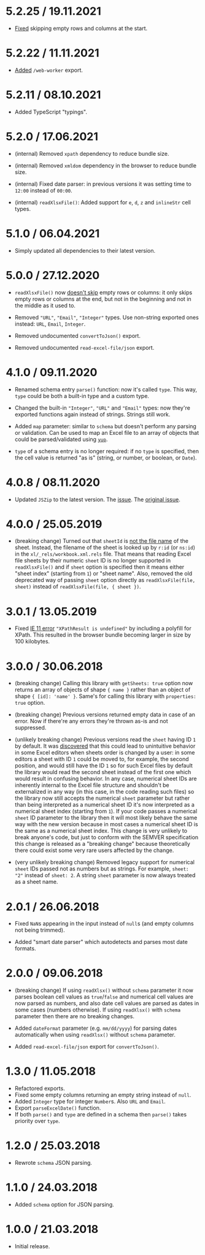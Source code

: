 <!--
6.0.0 / xx.xx.xxxx
==================
-->

5.2.25 / 19.11.2021
==================

* [Fixed](https://github.com/catamphetamine/read-excel-file/issues/102) skipping empty rows and columns at the start.

5.2.22 / 11.11.2021
==================

* [Added](https://github.com/catamphetamine/read-excel-file/issues/100) `/web-worker` export.

5.2.11 / 08.10.2021
==================

* Added TypeScript "typings".

5.2.0 / 17.06.2021
==================

* (internal) Removed `xpath` dependency to reduce bundle size.

* (internal) Removed `xmldom` dependency in the browser to reduce bundle size.

* (internal) Fixed date parser: in previous versions it was setting time to `12:00` instead of `00:00`.

* (internal) `readXlsxFile()`: Added support for `e`, `d`, `z` and `inlineStr` cell types.

5.1.0 / 06.04.2021
==================

  * Simply updated all dependencies to their latest version.

5.0.0 / 27.12.2020
==================

  * `readXlsxFile()` now [doesn't skip](https://gitlab.com/catamphetamine/read-excel-file/-/issues/10) empty rows or columns: it only skips empty rows or columns at the end, but not in the beginning and not in the middle as it used to.

  * Removed `"URL"`, `"Email"`, `"Integer"` types. Use non-string exported ones instead: `URL`, `Email`, `Integer`.

  * Removed undocumented `convertToJson()` export.

  * Removed undocumented `read-excel-file/json` export.

4.1.0 / 09.11.2020
==================

* Renamed schema entry `parse()` function: now it's called `type`. This way, `type` could be both a built-in type and a custom type.

* Changed the built-in `"Integer"`, `"URL"` and `"Email"` types: now they're exported functions again instead of strings. Strings still work.

* Added `map` parameter: similar to `schema` but doesn't perform any parsing or validation. Can be used to map an Excel file to an array of objects that could be parsed/validated using [`yup`](https://github.com/jquense/yup).

* `type` of a schema entry is no longer required: if no `type` is specified, then the cell value is returned "as is" (string, or number, or boolean, or `Date`).

4.0.8 / 08.11.2020
==================

* Updated `JSZip` to the latest version. The [issue](https://gitlab.com/catamphetamine/read-excel-file/-/issues/8). The [original issue](https://github.com/catamphetamine/read-excel-file/issues/54).

4.0.0 / 25.05.2019
==================

  * (breaking change) Turned out that `sheetId` is [not the file name](https://github.com/tidyverse/readxl/issues/104) of the sheet. Instead, the filename of the sheet is looked up by `r:id` (or `ns:id`) in the `xl/_rels/workbook.xml.rels` file. That means that reading Excel file sheets by their numeric `sheet` ID is no longer supported in `readXlsxFile()` and if `sheet` option is specified then it means either "sheet index" (starting from `1`) or "sheet name". Also, removed the old deprecated way of passing `sheet` option directly as `readXlsxFile(file, sheet)` instead of `readXlsxFile(file, { sheet })`.

3.0.1 / 13.05.2019
==================

  * Fixed [IE 11 error](https://github.com/catamphetamine/read-excel-file/issues/26) `"XPathResult is undefined"` by including a polyfill for XPath. This resulted in the browser bundle becoming larger in size by 100 kilobytes.

3.0.0 / 30.06.2018
==================

  * (breaking change) Calling this library with `getSheets: true` option now returns an array of objects of shape `{ name }` rather than an object of shape `{ [id]: 'name' }`. Same's for calling this library with `properties: true` option.

  * (breaking change) Previous versions returned empty data in case of an error. Now if there're any errors they're thrown as-is and not suppressed.

  * (unlikely breaking change) Previous versions read the `sheet` having ID `1` by default. It was [discovered](https://github.com/catamphetamine/read-excel-file/issues/24) that this could lead to unintuitive behavior in some Excel editors when sheets order is changed by a user: in some editors a sheet with ID `1` could be moved to, for example, the second position, and would still have the ID `1` so for such Excel files by default the library would read the second sheet instead of the first one which would result in confusing behavior. In any case, numerical sheet IDs are inherently internal to the Excel file structure and shouldn't be externalized in any way (in this case, in the code reading such files) so the library now still accepts the numerical `sheet` parameter but rather than being interpreted as a numerical sheet ID it's now interpreted as a numerical sheet index (starting from `1`). If your code passes a numerical `sheet` ID parameter to the library then it will most likely behave the same way with the new version because in most cases a numerical sheet ID is the same as a numerical sheet index. This change is very unlikely to break anyone's code, but just to conform with the SEMVER specification this change is released as a "breaking change" because theoretically there could exist some very rare users affected by the change.

  * (very unlikely breaking change) Removed legacy support for numerical `sheet` IDs passed not as numbers but as strings. For example, `sheet: "2"` instead of `sheet: 2`. A string `sheet` parameter is now always treated as a sheet name.

2.0.1 / 26.06.2018
==================

  * Fixed `NaN`s appearing in the input instead of `null`s (and empty columns not being trimmed).

  * Added "smart date parser" which autodetects and parses most date formats.

2.0.0 / 09.06.2018
==================

  * (breaking change) If using `readXlsx()` without `schema` parameter it now parses boolean cell values as `true`/`false` and numerical cell values are now parsed as numbers, and also date cell values are parsed as dates in some cases (numbers otherwise). If using `readXlsx()` with `schema` parameter then there are no breaking changes.

  * Added `dateFormat` parameter (e.g. `mm/dd/yyyy`) for parsing dates automatically when using `readXlsx()` without `schema` parameter.

  * Added `read-excel-file/json` export for `convertToJson()`.

1.3.0 / 11.05.2018
==================

  * Refactored exports.
  * Fixed some empty columns returning an empty string instead of `null`.
  * Added `Integer` type for integer `Number`s. Also `URL` and `Email`.
  * Export `parseExcelDate()` function.
  * If both `parse()` and `type` are defined in a schema then `parse()` takes priority over `type`.

1.2.0 / 25.03.2018
==================

  * Rewrote `schema` JSON parsing.

1.1.0 / 24.03.2018
==================

  * Added `schema` option for JSON parsing.

1.0.0 / 21.03.2018
==================

  * Initial release.